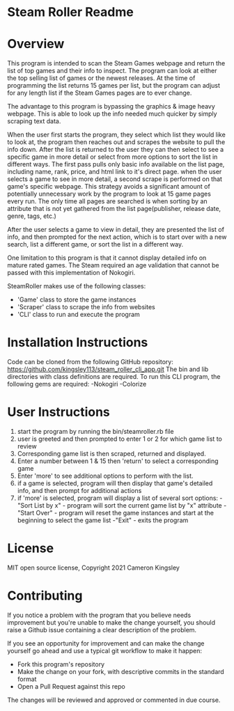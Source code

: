 # Steam Roller Readme

# Overview
This program is intended to scan the Steam Games webpage and return the list of top games and their info to inspect. The program can look at either the top selling list of games or the newest releases. At the time of programming the list returns 15 games per list, but the program can adjust for any length list if the Steam Games pages are to ever change.

The advantage to this program is bypassing the graphics & image heavy webpage. This is able to look up the info needed much quicker by simply scraping text data.

When the user first starts the program, they select which list they would like to look at, the program then reaches out and scrapes the website to pull the info down. After the list is returned to the user they can then select to see a specific game in more detail or select from more options to sort the list in different ways. The first pass pulls only basic info available on the list page, including name, rank, price, and html link to it's direct page. when the user selects a game to see in more detail, a second scrape is performed on that game's specific webpage. This strategy avoids a significant amount of potentially unnecessary work by the program to look at 15 game pages every run. The only time all pages are searched is when sorting by an attribute that is not yet gathered from the list page(publisher, release date, genre, tags, etc.)

After the user selects a game to view in detail, they are presented the list of info, and then prompted for the next action, which is to start over with a new search, list a different game, or sort the list in a different way.

One limitation to this program is that it cannot display detailed info on mature rated games. The Steam required an age validation that cannot be passed with this implementation of Nokogiri.

SteamRoller makes use of the following classes:
  * 'Game' class to store the game instances
  * 'Scraper' class to scrape the info from websites
  * 'CLI' class to run and execute the program

# Installation Instructions
Code can be cloned from the following GitHub repository:
https://github.com/kingsley113/steam_roller_cli_app.git
The bin and lib directories with class definitions are required.
To run this CLI program, the following gems are required:
  -Nokogiri
  -Colorize

# User Instructions
  1. start the program by running the bin/steamroller.rb file
  2. user is greeted and then prompted to enter 1 or 2 for which game list to review
  3. Corresponding game list is then scraped, returned and displayed.
  4. Enter a number between 1 & 15 then 'return' to select a corresponding game
  5. Enter 'more' to see additional options to perform with the list.
  6. if a game is selected, program will then display that game's detailed info, and then prompt for additional actions
  7. if 'more' is selected, program will display a list of several sort options:
    -"Sort List by x" - program will sort the current game list by "x" attribute
    -"Start Over" - program will reset the game instances and start at the beginning to select the game list
    -"Exit" - exits the program

# License
  MIT open source license, Copyright 2021 Cameron Kingsley

# Contributing
If you notice a problem with the program that you believe needs improvement
but you're unable to make the change yourself, you should raise a Github issue
containing a clear description of the problem.

If you see an opportunity for improvement and can make the change yourself go
ahead and use a typical git workflow to make it happen:

* Fork this program's repository
* Make the change on your fork, with descriptive commits in the standard format
* Open a Pull Request against this repo

The changes will be reviewed and approved or commented in due course.
